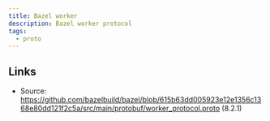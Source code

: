 ```yaml
---
title: Bazel worker
description: Bazel worker protocol
tags:
  - proto
---
```


## Links

- Source: https://github.com/bazelbuild/bazel/blob/615b63dd005923e12e1356c1368e80dd121f2c5a/src/main/protobuf/worker_protocol.proto (8.2.1)

